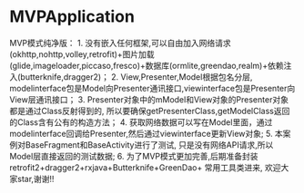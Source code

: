 # MVPApplication
MVP模式纯净版：
             1. 没有嵌入任何框架,可以自由加入网络请求(okhttp,nohttp,volley,retrofit)+图片加载(glide,imageloader,piccaso,fresco)+数据库(ormlite,greendao,realm)+依赖注入(butterknife,dragger2)；
             2. View,Presenter,Model根据包名分层, modelinterface包是Model向Presenter通讯接口,viewinterface包是Presenter向View层通讯接口；
             3. Presenter对象中的mModel和View对象的Presenter对象都是通过Class反射得到的, 所以要确保getPresenterClass,getModelClass返回的Class含有公有的构造方法；
             4. 获取网络数据可以写在Model里面，通过modelinterface回调给Presenter,然后通过viewinterface更新View对象;
             5. 本案例对BaseFragment和BaseActivity进行了测试, 只是没有网络API请求,所以Model层直接返回的测试数据;
             6. 为了MVP模式更加完善,后期准备封装retrofit2+dragger2+rxjava+Butterknife+GreenDao+ 常用工具类进来, 欢迎大家star,谢谢!!
